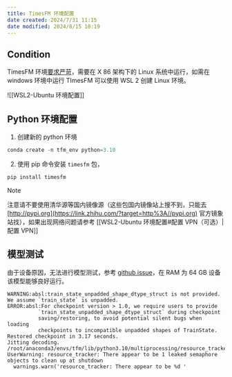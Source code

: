```yaml
---
title: TimesFM 环境配置
date created: 2024/7/31 11:15
date modified: 2024/8/15 10:19
---
```

## Condition

TimesFM 环境[要求严苛](https://github.com/google-research/timesfm/issues/1)，需要在 X 86 架构下的 Linux 系统中运行，如需在 windows 环境中运行 TImesFM 可以使用 WSL 2 创建 Linux 环境。

![[WSL2-Ubuntu 环境配置]]

## Python 环境配置

1. 创建新的 python 环境

```python
conda create -n tfm_env python=3.10
```

2. 使用 pip 命令安装 `timesfm` 包，

```python
pip install timesfm
```

> [!NOTE]
> 注意请不要使用清华源等国内镜像源（这些包国内镜像站上搜不到，只能去 [http://pypi.org](https://link.zhihu.com/?target=http%3A//pypi.org) 官方镜象站找），如果出现网络问题请参考 [[WSL2-Ubuntu 环境配置#配置 VPN（可选）|配置 VPN]]

## 模型测试

由于设备原因，无法进行模型测试，参考 [github issue](https://github.com/google-research/timesfm/issues/80)，在 RAM 为 64 GB 设备该模型能够良好运行。

```note
WARNING:absl:train_state_unpadded_shape_dtype_struct is not provided. We assume `train_state` is unpadded.
ERROR:absl:For checkpoint version > 1.0, we require users to provide
          `train_state_unpadded_shape_dtype_struct` during checkpoint
          saving/restoring, to avoid potential silent bugs when loading
          checkpoints to incompatible unpadded shapes of TrainState.
Restored checkpoint in 3.17 seconds.
Jitting decoding.
/root/anaconda3/envs/tfm/lib/python3.10/multiprocessing/resource_tracker.py:224: UserWarning: resource_tracker: There appear to be 1 leaked semaphore objects to clean up at shutdown
  warnings.warn('resource_tracker: There appear to be %d '
```
